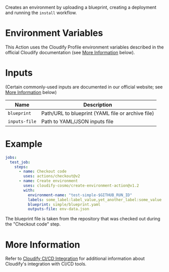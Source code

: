 Creates an environment by uploading a blueprint, creating a deployment and running the `install` workflow.

# Environment Variables

This Action uses the Cloudify Profile environment variables described in the official
Cloudify documentation (see [More Information](#more-information) below).

# Inputs

(Certain commonly-used inputs are documented in our official website; see [More Information](#more-information) below)

Name | Description
-----|------------
`blueprint` | Path/URL to blueprint (YAML file or archive file)
`inputs-file` | Path to YAML/JSON inputs file

# Example

```yaml
jobs:
  test_job:
    steps:
      - name: Checkout code
        uses: actions/checkout@v2
      - name: Create environment
        uses: cloudify-cosmo/create-environment-action@v1.2
        with:
          environment-name: "test-simple-$GITHUB_RUN_ID"
          labels: some_label:label_value,yet_another_label:some_value
          blueprint: simple/blueprint.yaml
          outputs-file: env-data.json
```

The blueprint file is taken from the repository that was checked out during the "Checkout code" step.

# More Information

Refer to [Cloudify CI/CD Integration](https://docs.cloudify.co/latest/working_with/integration/) for additional information about
Cloudify's integration with CI/CD tools.
